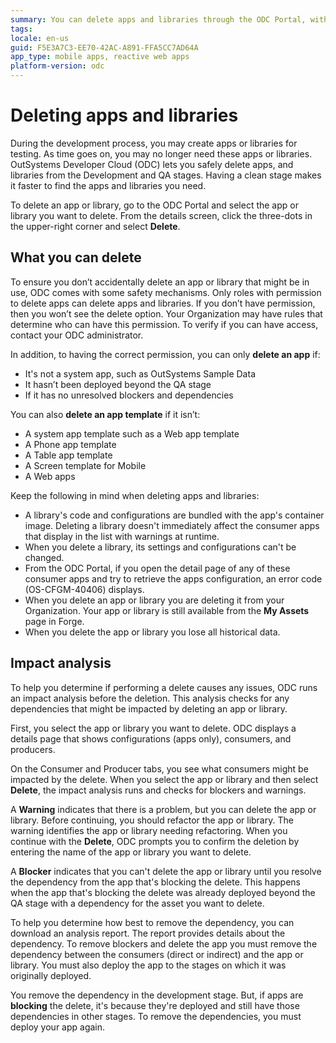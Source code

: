 ```yaml
---
summary: You can delete apps and libraries through the ODC Portal, with the delete permission in the development or QA stages. 
tags:
locale: en-us
guid: F5E3A7C3-EE70-42AC-A891-FFA5CC7AD64A
app_type: mobile apps, reactive web apps
platform-version: odc
---
```


# Deleting apps and libraries

During the development process, you may create apps or libraries for testing. As time goes on, you may no longer need these apps or libraries. OutSystems Developer Cloud (ODC) lets you safely delete apps, and libraries from the Development and QA stages. Having a clean stage makes it faster to find the apps and libraries you need.

To delete an app or library, go to the ODC Portal and select the app or library you want to delete. From the details screen, click the three-dots in the upper-right corner and select **Delete**.


## What you can delete

To ensure you don’t accidentally delete an app or library that might be in use, ODC comes with some safety mechanisms. Only roles with permission to delete apps can delete apps and libraries. If you don’t have permission, then you won’t see the delete option. Your Organization may have rules that determine who can have this permission. To verify if you can have access, contact your ODC administrator.

In addition, to having the correct permission, you can only **delete an app** if:

* It's not a system app, such as OutSystems Sample Data
* It hasn’t been deployed beyond the QA stage
* If it has no unresolved blockers and dependencies
  
You can also **delete an app template** if it isn’t:

* A system app template such as a Web app template
* A Phone app template
* A Table app template
* A Screen template for Mobile
* A Web apps
  
 <div class="info" markdown="1">

Keep the following in mind when deleting apps and libraries:

* A library's code and configurations are bundled with the app's container image. Deleting a library doesn't immediately affect the consumer apps that display in the list with warnings at runtime.
* When you delete a library, its settings and configurations can't be changed.
* From the ODC Portal, if you open the detail page of any of these consumer apps and try to retrieve the apps configuration, an error code (OS-CFGM-40406) displays.
* When you delete an app or library you are deleting it from your Organization. Your app or library is still available from the **My Assets** page in Forge.
* When you delete the app or library you lose all historical data.

</div>

## Impact analysis

To help you determine if performing a delete causes any issues, ODC runs an impact analysis before the deletion. This analysis checks for any dependencies that might be impacted by deleting an app or library.

First, you select the app or library you want to delete. ODC displays a details page that shows configurations (apps only), consumers, and producers.

On the Consumer and Producer tabs, you see what consumers might be impacted by the delete. When you select the app or library and then select **Delete**, the impact analysis runs and checks for blockers and warnings.

A **Warning** indicates that there is a problem, but you can delete the app or library. Before continuing, you should refactor the app or library. The warning identifies the app or library needing refactoring. When you continue with the **Delete**, ODC prompts you to confirm the deletion by entering the name of the app or library you want to delete.

A **Blocker** indicates that you can't delete the app or library until you resolve the dependency from the app that's blocking the delete. This happens when the app that's blocking the delete was already deployed beyond the QA stage with a dependency for the asset you want to delete.

To help you determine how best to remove the dependency, you can download an analysis report. The report provides details about the dependency. To remove blockers and delete the app you must remove the dependency between the consumers (direct or indirect) and the app or library. You must also deploy the app to the stages on which it was originally deployed.

You remove the dependency in the development stage. But, if apps are **blocking** the delete, it's because they're deployed and still have those dependencies in other stages. To remove the dependencies, you must deploy your app again.
